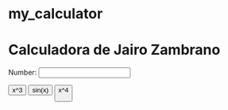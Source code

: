 # my_calculator
<!DOCTYPE html><html><head>
<title>Calculator</title><meta charset="utf-8">
<script type="text/javascript">
function cube() {
 var num = document.getElementById("n1");
 num.value = Math.pow(num.value, 3);
}
function sin() {
 var num = document.getElementById("n1");
 num.value = Math.sin(num.value);
}
function fourth() {
 var num = document.getElementById("n1");
 num.value = Math.pow(num.value, 4);
}
</script>
</head>
<body>
 <h1>Calculadora de Jairo Zambrano</h1>
 Number:
 <input type="text" id="n1">
 <p>
 <button onclick="cube()"> x^3 </button>
 <button onclick="sin()"> sin(x) </button>
 <button onclick="fourth()"> x^4 </MULTIPLICACION>
 </p>
</body>
</html>
